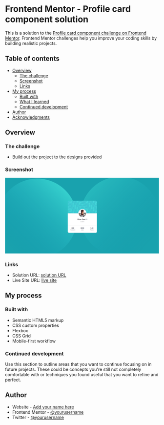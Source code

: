 # Frontend Mentor - Profile card component solution

This is a solution to the [Profile card component challenge on Frontend Mentor](https://www.frontendmentor.io/challenges/profile-card-component-cfArpWshJ). Frontend Mentor challenges help you improve your coding skills by building realistic projects. 

## Table of contents

- [Overview](#overview)
  - [The challenge](#the-challenge)
  - [Screenshot](#screenshot)
  - [Links](#links)
- [My process](#my-process)
  - [Built with](#built-with)
  - [What I learned](#what-i-learned)
  - [Continued development](#continued-development)
- [Author](#author)
- [Acknowledgments](#acknowledgments)



## Overview

### The challenge


- Build out the project to the designs provided

### Screenshot

![](./screenshot.png)



### Links

- Solution URL: [ solution URL](https://github.com/salahudheen007/frontendMentor-profile-card-component-main/)
- Live Site URL: [ live site ](https://salahudheen007.github.io/frontendMentor-profile-card-component-main/)

## My process

### Built with

- Semantic HTML5 markup
- CSS custom properties
- Flexbox
- CSS Grid
- Mobile-first workflow





### Continued development

Use this section to outline areas that you want to continue focusing on in future projects. These could be concepts you're still not completely comfortable with or techniques you found useful that you want to refine and perfect.




## Author

- Website - [Add your name here](https://www.your-site.com)
- Frontend Mentor - [@yourusername](https://www.frontendmentor.io/profile/yourusername)
- Twitter - [@yourusername](https://www.twitter.com/yourusername)


